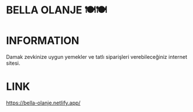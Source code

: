 # BELLA OLANJE 🍽🍽

# INFORMATION

Damak zevkinize uygun yemekler ve tatlı siparişleri verebileceğiniz internet sitesi.

# LINK 
https://bella-olanje.netlify.app/

